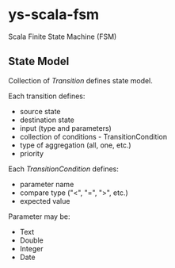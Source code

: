 # ys-scala-fsm
Scala Finite State Machine (FSM) 

## State Model
Collection of _Transition_ defines state model.

Each transition defines:
- source state
- destination state
- input (type and parameters)
- collection of conditions - TransitionCondition
- type of aggregation (all, one, etc.)
- priority

Each _TransitionCondition_ defines:
- parameter name
- compare type ("<", "=", ">", etc.)
- expected value

Parameter may be:
- Text
- Double
- Integer
- Date
